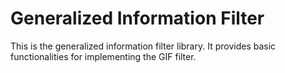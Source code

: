 Generalized Information Filter
==============================

This is the generalized information filter library. It provides basic functionalities for implementing the GIF filter.